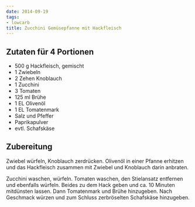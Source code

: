 ```yaml
---
date: 2014-09-19
tags:
- lowcarb
title: Zucchini Gemüsepfanne mit Hackfleisch
---
```


## Zutaten für 4 Portionen
- 500 g Hackfleisch, gemischt
- 1 Zwiebeln
- 2 Zehen Knoblauch
- 1 Zucchini
- 3 Tomaten
- 125 ml Brühe
- 1 EL Olivenöl
- 1 EL Tomatenmark
- Salz und Pfeffer
- Paprikapulver
- evtl. Schafskäse

## Zubereitung
Zwiebel würfeln, Knoblauch zerdrücken. Olivenöl in einer Pfanne erhitzen und das Hackfleisch zusammen mit Zwiebel und Knoblauch darin anbraten.

Zucchini waschen, würfeln. Tomaten waschen, den Stielansatz entfernen und ebenfalls würfeln. Beides zu dem Hack geben und ca. 10 Minuten mitdünsten lassen. Dann Tomatenmark und Brühe hinzugeben. Nach Geschmack würzen und zum Schluss zerbröselten Schafskäse hinzugeben.

